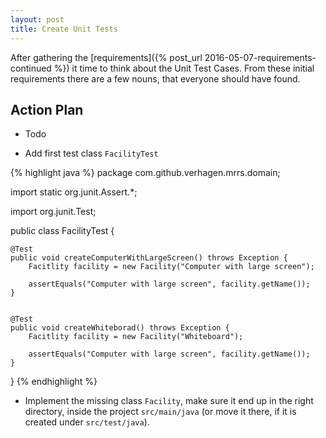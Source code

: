 ```yaml
---
layout: post
title: Create Unit Tests
---
```

After gathering the [requirements]({% post_url 2016-05-07-requirements-continued %}) it time to think about the
Unit Test Cases. From these initial requirements there are a few nouns, that everyone should have found.


## Action Plan

- Todo


- Add first test class `FacilityTest`

{% highlight java %}
package com.github.verhagen.mrrs.domain;

import static org.junit.Assert.*;

import org.junit.Test;

public class FacilityTest {

	@Test
	public void createComputerWithLargeScreen() throws Exception {
		Facitlity facility = new Facility("Computer with large screen");
		
		assertEquals("Computer with large screen", facility.getName());
	}


	@Test
	public void createWhiteborad() throws Exception {
		Facitlity facility = new Facility("Whiteboard");
		
		assertEquals("Computer with large screen", facility.getName());
	}

}
{% endhighlight %}

- Implement the missing class `Facility`, make sure it end up in the right directory, inside the project `src/main/java` (or move it there, if it is created under `src/test/java`).

